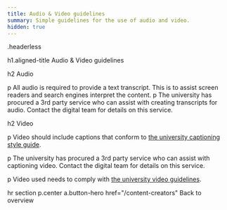 ```yaml
---
title: Audio & Video guidelines
summary: Simple guidelines for the use of audio and video.
hidden: true
---
```

.headerless

h1.aligned-title Audio & Video guidelines

h2 Audio

p All audio is required to provide a text transcript. This is to assist screen readers and search engines interpret the content.
p The university has procured a 3rd party service who can assist with creating transcripts for audio. Contact the digital team for details on this service.

h2 Video

p Video should include captions that conform to <a href="http://www.unimelb.edu.au/accessibility/captioning/style-guide.htm">the university captioning style guide</a>.

p The university has procured a 3rd party service who can assist with captioning video. Contact the digital team for details on this service.

p Video used needs to comply with <a href="http://marketing.unimelb.edu.au/imagebank/guidelines.html">the university video guidelines</a>.

hr
section
  p.center
    a.button-hero href="/content-creators" Back to overview
